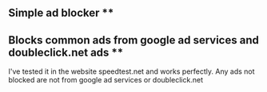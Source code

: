 ## Simple ad blocker **

## Blocks common ads from google ad services and doubleclick.net ads **  


I've tested it in the website speedtest.net and works perfectly.
Any ads not blocked are not from google ad services or doubleclick.net 